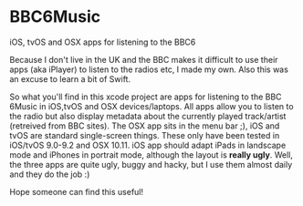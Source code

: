 # BBC6Music
iOS, tvOS and OSX apps for listening to the BBC6

Because I don't live in the UK and the BBC makes it difficult to use their apps (aka iPlayer) to listen to the radios etc, I made my own. Also this was an excuse to learn a bit of Swift.

So what you'll find in this xcode project are apps for listening to the BBC 6Music in iOS,tvOS and OSX devices/laptops.
All apps allow you to listen to the radio but also display metadata about the currently played track/artist (retreived from BBC sites). The OSX app sits in the menu bar ;), iOS and tvOS are standard single-screen things. These only have been tested in iOS/tvOS 9.0-9.2 and OSX 10.11. iOS app should adapt iPads in landscape mode and iPhones in portrait mode, although the layout is **really ugly**. Well, the three apps are quite ugly, buggy and hacky, but I use them almost daily and they do the job :)

Hope someone can find this useful!
